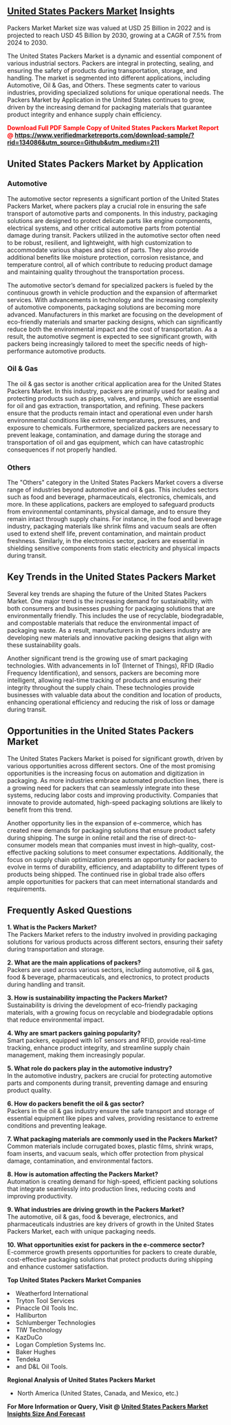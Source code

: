 <h2><a href="https://www.verifiedmarketreports.com/download-sample/?rid=134086&amp;utm_source=Github&amp;utm_medium=211" target="_blank">United States Packers Market</a> Insights</h2><p>Packers Market Market size was valued at USD 25 Billion in 2022 and is projected to reach USD 45 Billion by 2030, growing at a CAGR of 7.5% from 2024 to 2030.</p><p><p>The United States Packers Market is a dynamic and essential component of various industrial sectors. Packers are integral in protecting, sealing, and ensuring the safety of products during transportation, storage, and handling. The market is segmented into different applications, including Automotive, Oil & Gas, and Others. These segments cater to various industries, providing specialized solutions for unique operational needs. The Packers Market by Application in the United States continues to grow, driven by the increasing demand for packaging materials that guarantee product integrity and enhance supply chain efficiency.</p><p><strong><p><span class=""><span style="color: #ff0000;"><strong>Download Full PDF Sample Copy of United States Packers Market Report</strong> @ </span><a href="https://www.verifiedmarketreports.com/download-sample/?rid=134086&amp;utm_source=Github&amp;utm_medium=211" target="_blank">https://www.verifiedmarketreports.com/download-sample/?rid=134086&amp;utm_source=Github&amp;utm_medium=211</a></span></p></strong></p><h2>United States Packers Market by Application</h2><h3>Automotive</h3><p>The automotive sector represents a significant portion of the United States Packers Market, where packers play a crucial role in ensuring the safe transport of automotive parts and components. In this industry, packaging solutions are designed to protect delicate parts like engine components, electrical systems, and other critical automotive parts from potential damage during transit. Packers utilized in the automotive sector often need to be robust, resilient, and lightweight, with high customization to accommodate various shapes and sizes of parts. They also provide additional benefits like moisture protection, corrosion resistance, and temperature control, all of which contribute to reducing product damage and maintaining quality throughout the transportation process.</p><p>The automotive sector’s demand for specialized packers is fueled by the continuous growth in vehicle production and the expansion of aftermarket services. With advancements in technology and the increasing complexity of automotive components, packaging solutions are becoming more advanced. Manufacturers in this market are focusing on the development of eco-friendly materials and smarter packing designs, which can significantly reduce both the environmental impact and the cost of transportation. As a result, the automotive segment is expected to see significant growth, with packers being increasingly tailored to meet the specific needs of high-performance automotive products.</p><h3>Oil & Gas</h3><p>The oil & gas sector is another critical application area for the United States Packers Market. In this industry, packers are primarily used for sealing and protecting products such as pipes, valves, and pumps, which are essential for oil and gas extraction, transportation, and refining. These packers ensure that the products remain intact and operational even under harsh environmental conditions like extreme temperatures, pressures, and exposure to chemicals. Furthermore, specialized packers are necessary to prevent leakage, contamination, and damage during the storage and transportation of oil and gas equipment, which can have catastrophic consequences if not properly handled.</p><pAs the oil and gas industry continues to evolve and expand, the demand for packers that offer high durability, resistance to corrosion, and the ability to function in challenging environments is growing. Moreover, there is a significant shift toward sustainable and eco-friendly packing solutions in this sector, driven by increased regulations on environmental protection and the need to reduce the carbon footprint. As exploration and production activities extend into deeper and more challenging terrains, the use of specialized, high-performance packers is expected to increase, presenting both opportunities and challenges for manufacturers in the United States Packers Market.</p><h3>Others</h3><p>The "Others" category in the United States Packers Market covers a diverse range of industries beyond automotive and oil & gas. This includes sectors such as food and beverage, pharmaceuticals, electronics, chemicals, and more. In these applications, packers are employed to safeguard products from environmental contaminants, physical damage, and to ensure they remain intact through supply chains. For instance, in the food and beverage industry, packaging materials like shrink films and vacuum seals are often used to extend shelf life, prevent contamination, and maintain product freshness. Similarly, in the electronics sector, packers are essential in shielding sensitive components from static electricity and physical impacts during transit.</p><pThe broad diversity of the "Others" category means that manufacturers must be able to provide a wide array of packing solutions that meet industry-specific requirements. Increasing demand for sustainable packaging options across various sectors has created a significant opportunity for innovation, as consumers and businesses alike are pushing for eco-friendly alternatives. Furthermore, with the rise of e-commerce and global trade, the need for robust and efficient packing solutions to accommodate a variety of product types is expected to grow. Thus, the "Others" segment is expected to witness continued expansion, driven by innovation and adaptability to the needs of various industries.</p><h2>Key Trends in the United States Packers Market</h2><p>Several key trends are shaping the future of the United States Packers Market. One major trend is the increasing demand for sustainability, with both consumers and businesses pushing for packaging solutions that are environmentally friendly. This includes the use of recyclable, biodegradable, and compostable materials that reduce the environmental impact of packaging waste. As a result, manufacturers in the packers industry are developing new materials and innovative packing designs that align with these sustainability goals.</p><p>Another significant trend is the growing use of smart packaging technologies. With advancements in IoT (Internet of Things), RFID (Radio Frequency Identification), and sensors, packers are becoming more intelligent, allowing real-time tracking of products and ensuring their integrity throughout the supply chain. These technologies provide businesses with valuable data about the condition and location of products, enhancing operational efficiency and reducing the risk of loss or damage during transit.</p><h2>Opportunities in the United States Packers Market</h2><p>The United States Packers Market is poised for significant growth, driven by various opportunities across different sectors. One of the most promising opportunities is the increasing focus on automation and digitization in packaging. As more industries embrace automated production lines, there is a growing need for packers that can seamlessly integrate into these systems, reducing labor costs and improving productivity. Companies that innovate to provide automated, high-speed packaging solutions are likely to benefit from this trend.</p><p>Another opportunity lies in the expansion of e-commerce, which has created new demands for packaging solutions that ensure product safety during shipping. The surge in online retail and the rise of direct-to-consumer models mean that companies must invest in high-quality, cost-effective packing solutions to meet consumer expectations. Additionally, the focus on supply chain optimization presents an opportunity for packers to evolve in terms of durability, efficiency, and adaptability to different types of products being shipped. The continued rise in global trade also offers ample opportunities for packers that can meet international standards and requirements.</p><h2>Frequently Asked Questions</h2><p><strong>1. What is the Packers Market?</strong><br> The Packers Market refers to the industry involved in providing packaging solutions for various products across different sectors, ensuring their safety during transportation and storage.</p><p><strong>2. What are the main applications of packers?</strong><br> Packers are used across various sectors, including automotive, oil & gas, food & beverage, pharmaceuticals, and electronics, to protect products during handling and transit.</p><p><strong>3. How is sustainability impacting the Packers Market?</strong><br> Sustainability is driving the development of eco-friendly packaging materials, with a growing focus on recyclable and biodegradable options that reduce environmental impact.</p><p><strong>4. Why are smart packers gaining popularity?</strong><br> Smart packers, equipped with IoT sensors and RFID, provide real-time tracking, enhance product integrity, and streamline supply chain management, making them increasingly popular.</p><p><strong>5. What role do packers play in the automotive industry?</strong><br> In the automotive industry, packers are crucial for protecting automotive parts and components during transit, preventing damage and ensuring product quality.</p><p><strong>6. How do packers benefit the oil & gas sector?</strong><br> Packers in the oil & gas industry ensure the safe transport and storage of essential equipment like pipes and valves, providing resistance to extreme conditions and preventing leakage.</p><p><strong>7. What packaging materials are commonly used in the Packers Market?</strong><br> Common materials include corrugated boxes, plastic films, shrink wraps, foam inserts, and vacuum seals, which offer protection from physical damage, contamination, and environmental factors.</p><p><strong>8. How is automation affecting the Packers Market?</strong><br> Automation is creating demand for high-speed, efficient packing solutions that integrate seamlessly into production lines, reducing costs and improving productivity.</p><p><strong>9. What industries are driving growth in the Packers Market?</strong><br> The automotive, oil & gas, food & beverage, electronics, and pharmaceuticals industries are key drivers of growth in the United States Packers Market, each with unique packaging needs.</p><p><strong>10. What opportunities exist for packers in the e-commerce sector?</strong><br> E-commerce growth presents opportunities for packers to create durable, cost-effective packaging solutions that protect products during shipping and enhance customer satisfaction.</p></p><p><strong>Top United States Packers Market Companies</strong></p><div data-test-id=""><p><li>Weatherford International</li><li> Tryton Tool Services</li><li> Pinaccle Oil Tools Inc.</li><li> Halliburton</li><li> Schlumberger Technologies</li><li> TIW Technology</li><li> KazDuCo</li><li> Logan Completion Systems Inc.</li><li> Baker Hughes</li><li> Tendeka</li><li> and D&L Oil Tools.</li></p><div><strong>Regional Analysis of&nbsp;United States Packers Market</strong></div><ul><li dir="ltr"><p dir="ltr">North America&nbsp;(United States, Canada, and Mexico, etc.)</p></li></ul><p><strong>For More Information or Query, Visit @&nbsp;</strong><strong><a href="https://www.verifiedmarketreports.com/product/global-packers-market-report-2019-competitive-landscape-trends-and-opportunities/?utm_source=Github&amp;utm_medium=211" target="_blank">United States Packers Market Insights Size And Forecast</a></strong></p></div>

